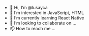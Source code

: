 - 👋 Hi, I’m @lusayca
- 👀 I’m interested in JavaScript, HTML
- 🌱 I’m currently learning React Native
- 💞️ I’m looking to collaborate on ...
- 📫 How to reach me ...

<!---
lusayca/lusayca is a ✨ special ✨ repository because its `README.md` (this file) appears on your GitHub profile.
You can click the Preview link to take a look at your changes.
--->
